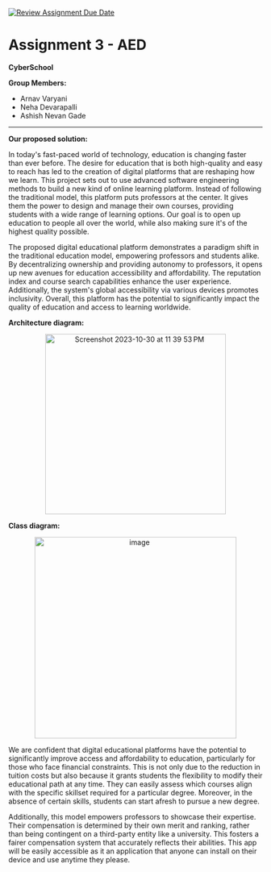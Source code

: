 [![Review Assignment Due Date](https://classroom.github.com/assets/deadline-readme-button-24ddc0f5d75046c5622901739e7c5dd533143b0c8e959d652212380cedb1ea36.svg)](https://classroom.github.com/a/eEf93O-z)

# Assignment 3 - AED

**CyberSchool**

**Group Members:** 
- Arnav Varyani
- Neha Devarapalli
- Ashish Nevan Gade 

---
**Our proposed solution:**

In today's fast-paced world of technology, education is changing faster than ever before. The desire for education that is both high-quality and easy to reach has led to the creation of digital platforms that are reshaping how we learn. This project sets out to use advanced software engineering methods to build a new kind of online learning platform. Instead of following the traditional model, this platform puts professors at the center. It gives them the power to design and manage their own courses, providing students with a wide range of learning options. Our goal is to open up education to people all over the world, while also making sure it's of the highest quality possible.

The proposed digital educational platform demonstrates a paradigm shift in the traditional education model, empowering professors and students alike. By decentralizing ownership and providing autonomy to professors, it opens up new avenues for education accessibility and affordability. The reputation index and course search capabilities enhance the user experience. Additionally, the system's global accessibility via various devices promotes inclusivity. Overall, this platform has the potential to significantly impact the quality of education and access to learning worldwide.

**Architecture diagram:**

<p align="center">
<img width="358" alt="Screenshot 2023-10-30 at 11 39 53 PM" src="https://github.com/aed5100/assignment-3-cyberschool/assets/144740361/83e21fcb-e8a7-43bd-8d15-447f45d8148d">

 **Class diagram:**
<p align="center">
<img width="400" alt="image" src="https://github.com/aed5100/assignment-3-cyberschool/assets/144740361/7beb73a4-cd10-4c0e-b52f-80bbf9d72e7a">

We are confident that digital educational platforms have the potential to significantly improve access and affordability to education, particularly for those who face financial constraints. This is not only due to the reduction in tuition costs but also because it grants students the flexibility to modify their educational path at any time. They can easily assess which courses align with the specific skillset required for a particular degree. Moreover, in the absence of certain skills, students can start afresh to pursue a new degree.

Additionally, this model empowers professors to showcase their expertise. Their compensation is determined by their own merit and ranking, rather than being contingent on a third-party entity like a university. This fosters a fairer compensation system that accurately reflects their abilities. This app will be easily accessible as it an application that anyone can install on their device and use anytime they please. 
